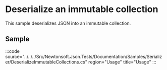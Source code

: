 ﻿# Deserialize an immutable collection

This sample deserializes JSON into an immutable collection. 

## Sample

:::code source="../../../Src/Newtonsoft.Json.Tests/Documentation/Samples/Serializer/DeserializeImmutableCollections.cs" region="Usage" title="Usage" :::
